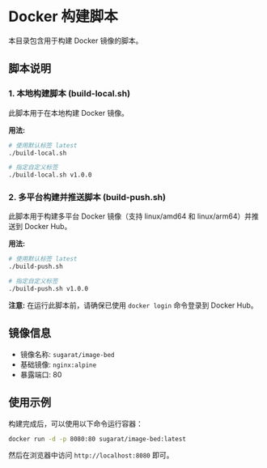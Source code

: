 # Docker 构建脚本

本目录包含用于构建 Docker 镜像的脚本。

## 脚本说明

### 1. 本地构建脚本 (build-local.sh)

此脚本用于在本地构建 Docker 镜像。

**用法:**

```bash
# 使用默认标签 latest
./build-local.sh

# 指定自定义标签
./build-local.sh v1.0.0
```

### 2. 多平台构建并推送脚本 (build-push.sh)

此脚本用于构建多平台 Docker 镜像（支持 linux/amd64 和 linux/arm64）并推送到 Docker Hub。

**用法:**

```bash
# 使用默认标签 latest
./build-push.sh

# 指定自定义标签
./build-push.sh v1.0.0
```

**注意:** 在运行此脚本前，请确保已使用 `docker login` 命令登录到 Docker Hub。

## 镜像信息

- 镜像名称: `sugarat/image-bed`
- 基础镜像: `nginx:alpine`
- 暴露端口: 80

## 使用示例

构建完成后，可以使用以下命令运行容器：

```bash
docker run -d -p 8080:80 sugarat/image-bed:latest
```

然后在浏览器中访问 `http://localhost:8080` 即可。

